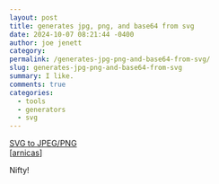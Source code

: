 ```yaml
---
layout: post
title: generates jpg, png, and base64 from svg
date: 2024-10-07 08:21:44 -0400
author: joe jenett
category: 
permalink: /generates-jpg-png-and-base64-from-svg/
slug: generates-jpg-png-and-base64-from-svg
summary: I like.
comments: true
categories:
  - tools
  - generators
  - svg
---
```

<a title="SVG to JPEG/PNG" href="https://tools.simonwillison.net/svg-render">SVG to JPEG/PNG</a><br>[<a title="source" href="https://pinboard.in/u:arnicas">arnicas</a>]

Nifty!

<a style="display:none;" href="https://brid.gy/publish/mastodon"><small>(cross-posted to mastodon)</small></a>